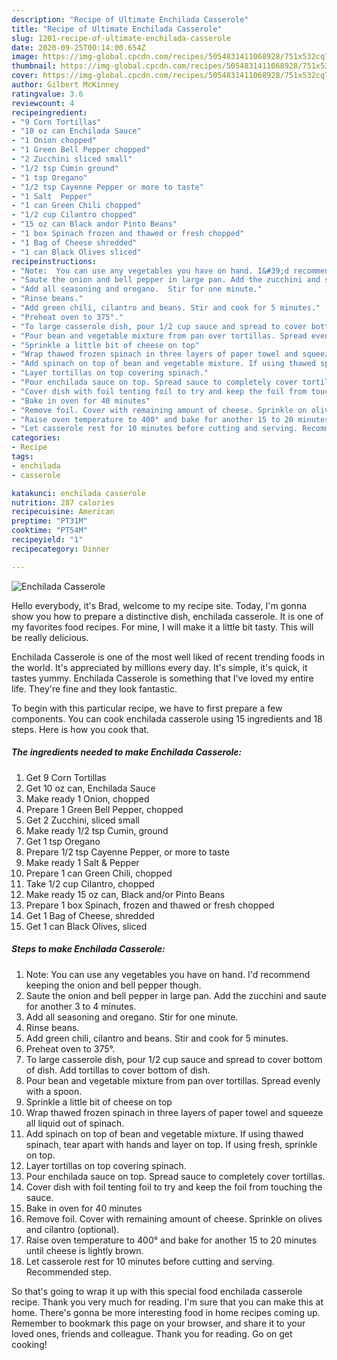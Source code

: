 ```yaml
---
description: "Recipe of Ultimate Enchilada Casserole"
title: "Recipe of Ultimate Enchilada Casserole"
slug: 1201-recipe-of-ultimate-enchilada-casserole
date: 2020-09-25T00:14:00.654Z
image: https://img-global.cpcdn.com/recipes/5054831411068928/751x532cq70/enchilada-casserole-recipe-main-photo.jpg
thumbnail: https://img-global.cpcdn.com/recipes/5054831411068928/751x532cq70/enchilada-casserole-recipe-main-photo.jpg
cover: https://img-global.cpcdn.com/recipes/5054831411068928/751x532cq70/enchilada-casserole-recipe-main-photo.jpg
author: Gilbert McKinney
ratingvalue: 3.6
reviewcount: 4
recipeingredient:
- "9 Corn Tortillas"
- "10 oz can Enchilada Sauce"
- "1 Onion chopped"
- "1 Green Bell Pepper chopped"
- "2 Zucchini sliced small"
- "1/2 tsp Cumin ground"
- "1 tsp Oregano"
- "1/2 tsp Cayenne Pepper or more to taste"
- "1 Salt  Pepper"
- "1 can Green Chili chopped"
- "1/2 cup Cilantro chopped"
- "15 oz can Black andor Pinto Beans"
- "1 box Spinach frozen and thawed or fresh chopped"
- "1 Bag of Cheese shredded"
- "1 can Black Olives sliced"
recipeinstructions:
- "Note:  You can use any vegetables you have on hand. I&#39;d recommend keeping the onion and bell pepper though."
- "Saute the onion and bell pepper in large pan. Add the zucchini and saute for another 3 to 4 minutes."
- "Add all seasoning and oregano.  Stir for one minute."
- "Rinse beans."
- "Add green chili, cilantro and beans. Stir and cook for 5 minutes."
- "Preheat oven to 375°."
- "To large casserole dish, pour 1/2 cup sauce and spread to cover bottom of dish.  Add tortillas to cover bottom of dish."
- "Pour bean and vegetable mixture from pan over tortillas. Spread evenly with a spoon."
- "Sprinkle a little bit of cheese on top"
- "Wrap thawed frozen spinach in three layers of paper towel and squeeze all liquid out of spinach."
- "Add spinach on top of bean and vegetable mixture. If using thawed spinach, tear apart with hands and layer on top. If using fresh, sprinkle on top."
- "Layer tortillas on top covering spinach."
- "Pour enchilada sauce on top. Spread sauce to completely cover tortillas."
- "Cover dish with foil tenting foil to try and keep the foil from touching the sauce."
- "Bake in oven for 40 minutes"
- "Remove foil. Cover with remaining amount of cheese. Sprinkle on olives and cilantro (optional)."
- "Raise oven temperature to 400° and bake for another 15 to 20 minutes until cheese is lightly brown."
- "Let casserole rest for 10 minutes before cutting and serving. Recommended step."
categories:
- Recipe
tags:
- enchilada
- casserole

katakunci: enchilada casserole 
nutrition: 287 calories
recipecuisine: American
preptime: "PT31M"
cooktime: "PT54M"
recipeyield: "1"
recipecategory: Dinner

---
```



![Enchilada Casserole](https://img-global.cpcdn.com/recipes/5054831411068928/751x532cq70/enchilada-casserole-recipe-main-photo.jpg)

Hello everybody, it's Brad, welcome to my recipe site. Today, I'm gonna show you how to prepare a distinctive dish, enchilada casserole. It is one of my favorites food recipes. For mine, I will make it a little bit tasty. This will be really delicious.

Enchilada Casserole is one of the most well liked of recent trending foods in the world. It's appreciated by millions every day. It's simple, it's quick, it tastes yummy. Enchilada Casserole is something that I've loved my entire life. They're fine and they look fantastic.




To begin with this particular recipe, we have to first prepare a few components. You can cook enchilada casserole using 15 ingredients and 18 steps. Here is how you cook that.

<!--inarticleads1-->

##### The ingredients needed to make Enchilada Casserole:

1. Get 9 Corn Tortillas
1. Get 10 oz can, Enchilada Sauce
1. Make ready 1 Onion, chopped
1. Prepare 1 Green Bell Pepper, chopped
1. Get 2 Zucchini, sliced small
1. Make ready 1/2 tsp Cumin, ground
1. Get 1 tsp Oregano
1. Prepare 1/2 tsp Cayenne Pepper, or more to taste
1. Make ready 1 Salt &amp; Pepper
1. Prepare 1 can Green Chili, chopped
1. Take 1/2 cup Cilantro, chopped
1. Make ready 15 oz can, Black and/or Pinto Beans
1. Prepare 1 box Spinach, frozen and thawed or fresh chopped
1. Get 1 Bag of Cheese, shredded
1. Get 1 can Black Olives, sliced




<!--inarticleads2-->

##### Steps to make Enchilada Casserole:

1. Note:  You can use any vegetables you have on hand. I&#39;d recommend keeping the onion and bell pepper though.
1. Saute the onion and bell pepper in large pan. Add the zucchini and saute for another 3 to 4 minutes.
1. Add all seasoning and oregano.  Stir for one minute.
1. Rinse beans.
1. Add green chili, cilantro and beans. Stir and cook for 5 minutes.
1. Preheat oven to 375°.
1. To large casserole dish, pour 1/2 cup sauce and spread to cover bottom of dish.  Add tortillas to cover bottom of dish.
1. Pour bean and vegetable mixture from pan over tortillas. Spread evenly with a spoon.
1. Sprinkle a little bit of cheese on top
1. Wrap thawed frozen spinach in three layers of paper towel and squeeze all liquid out of spinach.
1. Add spinach on top of bean and vegetable mixture. If using thawed spinach, tear apart with hands and layer on top. If using fresh, sprinkle on top.
1. Layer tortillas on top covering spinach.
1. Pour enchilada sauce on top. Spread sauce to completely cover tortillas.
1. Cover dish with foil tenting foil to try and keep the foil from touching the sauce.
1. Bake in oven for 40 minutes
1. Remove foil. Cover with remaining amount of cheese. Sprinkle on olives and cilantro (optional).
1. Raise oven temperature to 400° and bake for another 15 to 20 minutes until cheese is lightly brown.
1. Let casserole rest for 10 minutes before cutting and serving. Recommended step.




So that's going to wrap it up with this special food enchilada casserole recipe. Thank you very much for reading. I'm sure that you can make this at home. There's gonna be more interesting food in home recipes coming up. Remember to bookmark this page on your browser, and share it to your loved ones, friends and colleague. Thank you for reading. Go on get cooking!
